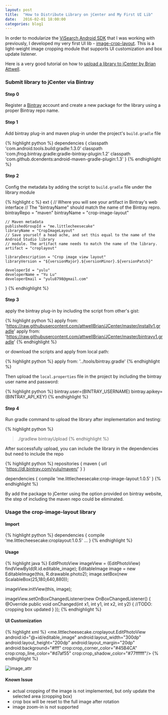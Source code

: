 ```yaml
---
layout: post
title:  "How to Distribute Library on jCenter and My First UI Lib"
date:   2016-02-01 18:00:00
categories: blog1
---
```


In order to modularize the [ViSearch Android SDK](https://github.com/visenze/visearch-sdk-android) that I was working with previously, I developed my very first UI lib - [image-crop-layout](https://github.com/yulu/crop-image-layout). This is a light-weight image cropping module that supports UI customization and box update listener. 

Here is a very good tutorial on how to [upload a library to jCenter by Brian Attwell](http://brianattwell.com/distributing-android-libs-via-jcenter/). 

### Submit library to jCenter via Bintray

#### Step 0
Register a [Bintray](https://bintray.com/) account and create a new package for the library using a proper Bintray repo name.

#### Step 1
Add bintray plug-in and maven plug-in under the project's `build.gradle` file

{% highlight python %}
    dependencies {
        classpath 'com.android.tools.build:gradle:1.3.0'
        classpath 'com.jfrog.bintray.gradle:gradle-bintray-plugin:1.2'
        classpath 'com.github.dcendents:android-maven-gradle-plugin:1.3'
    }
{% endhighlight %}

#### Step 2
Config the metadata by adding the script to `build.gradle` file under the library module

{% highlight c %}
ext {
    // Where you will see your artifact in Bintray's web interface
    // The "bintrayName" should match the name of the Bintray repro.
    bintrayRepo = "maven"
    bintrayName = "crop-image-layout"

    // Maven metadata
    publishedGroupId = "me.littlecheesecake"
    libraryName = "CropImageLayout"
    // Save yourself a head ache, and set this equal to the name of the Android Studio library
    // module. The artifact name needs to match the name of the library.
    artifact = "croplayout"

    libraryDescription = "Crop image view layout"
    libraryVersion = "${versionMajor}.${versionMinor}.${versionPatch}"

    developerId = "yulu"
    developerName = "Yu Lu"
    developerEmail = "yulu8798@gmail.com"
}
{% endhighlight %}

#### Step 3
apply the bintray plug-in by including the script from other's gist:

{% highlight python %}
apply from: 'https://raw.githubusercontent.com/attwellBrian/JCenter/master/installv1.gradle'
apply from: 'https://raw.githubusercontent.com/attwellBrian/JCenter/master/bintrayv1.gradle'
{% endhighlight %}

or download the scripts and apply from local path:

{% highlight python %}
apply from: '../tools/bintray.gradle'
{% endhighlight %}

Then upload the `local.properties` file in the project by including the bintray user name and password:

{% highlight python %}
bintray.user=(BINTRAY_USERNAME)
bintray.apikey=(BINTRAY_API_KEY)
{% endhighlight %}

#### Step 4
Run gradle command to upload the library after implementation and testing:

{% highlight python %}
> ./gradlew bintrayUpload
{% endhighlight %}

After successfully upload, you can include the library in the dependencies but need to include the repo

{% highlight python %}
repositories {
    maven {
        url 'https://dl.bintray.com/yulu/maven/'
    }
}

dependencies {
    compile 'me.littlecheesecake:crop-image-layout:1.0.5'
}
{% endhighlight %}

By add the package to jCenter using the option provided on bintray website, the step of including the maven repo could be eliminated.

### Usage the crop-image-layout library

#### Import

{% highlight python %}
dependencies {
    compile 'me.littlecheesecake:croplayout:1.0.5'
    ...
}
{% endhighlight %}

#### Usage

{% highlight java %}
EditPhotoView imageView = (EditPhotoView) findViewById(R.id.editable_image);
EditableImage image = new EditableImage(this, R.drawable.photo2);
image.setBox(new ScalableBox(25,180,640,880));

imageView.initView(this, image);

imageView.setOnBoxChangedListener(new OnBoxChangedListener() {
    @Override
    public void onChanged(int x1, int y1, int x2, int y2) {
        //TODO: cropping box updated 
    }
});
{% endhighlight %}

#### UI Customization

{% highlight xml %}
<me.littlecheesecake.croplayout.EditPhotoView
    android:id="@+id/editable_image"
    android:layout_width="300dp"
    android:layout_height="200dp"
    android:layout_margin="20dp"
    android:background="#fff"
    crop:crop_corner_color="#45B4CA"
    crop:crop_line_color="#d7af55"
    crop:crop_shadow_color="#77ffffff"/>
{% endhighlight %}

![image_attr](https://raw.githubusercontent.com/yulu/crop-image-layout/master/doc/crop_attr.png)


#### Known Issue

- actual cropping of the image is not implemented, but only update the selected area (cropping box)
- crop box will be reset to the full image after rotation
- image zoom-in is not supported